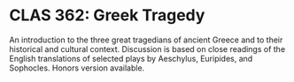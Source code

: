 # CLAS 362: Greek Tragedy

An introduction to the three great tragedians of ancient Greece and to their historical and cultural context. Discussion is based on close readings of the English translations of selected plays by Aeschylus, Euripides, and Sophocles. Honors version available.